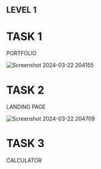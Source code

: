 ## LEVEL 1

# TASK 1

PORTFOLIO

![Screenshot 2024-03-22 204155](https://github.com/Keerthika-12345678/CODSOFT/assets/144042984/2c015382-81ff-429d-813c-387e36ddee48)

# TASK 2

LANDING PAGE

![Screenshot 2024-03-22 204709](https://github.com/Keerthika-12345678/CODSOFT/assets/144042984/6673f808-00b8-4bf3-9ad8-7cfeb8c18e90)



# TASK 3

CALCULATOR




